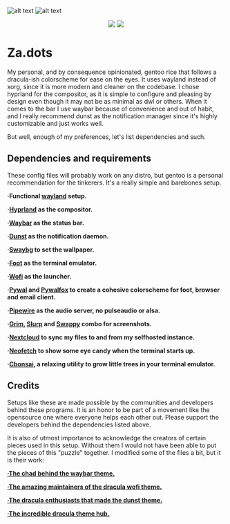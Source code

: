 ![alt text](https://github.com/zazaserty/Za.dots/blob/main/atachments/rice.png)
![alt text](https://github.com/zazaserty/Za.dots/blob/main/atachments/ric3.png)

<div align="center">

![](https://img.shields.io/github/last-commit/zazaserty/Zadots?style=flat-square&logo=)
![](https://img.shields.io/github/stars/zazaserty/Zadots?style=flat-square&logo=)
  
<div align="left">
  
# Za.dots
My personal, and by consequence opinionated, gentoo rice that follows a dracula-ish colorscheme for ease on the eyes. It uses wayland instead of xorg, since it is more modern and cleaner on the codebase. I chose hyprland for the compositor, as it is simple to configure and pleasing by design even though it may not be as minimal as dwl or others. When it comes to the bar I use waybar because of convenience and out of habit, and I really recommend dunst as the notification manager since it's highly customizable and just works well.

But well, enough of my preferences, let's list dependencies and such.

## Dependencies and requirements
These config files will probably work on any distro, but gentoo is a personal recommendation for the tinkerers. It's a really simple and barebones setup.

**·Functional [wayland](https://wayland.freedesktop.org/) setup.**

**·[Hyprland](https://hyprland.org/) as the compositor.**

**·[Waybar](https://github.com/Alexays/Waybar) as the status bar.**

**·[Dunst](https://github.com/dunst-project/dunst) as the notification daemon.**

**·[Swaybg](https://github.com/swaywm/swaybg) to set the wallpaper.**

**·[Foot](https://github.com/r-c-f/foot) as the terminal emulator.**

**·[Wofi](https://hg.sr.ht/~scoopta/wofi) as the launcher.**

**·[Pywal](https://github.com/dylanaraps/pywal) and [Pywalfox](https://github.com/Frewacom/pywalfox) to create a cohesive colorscheme for foot, browser and email client.**

**·[Pipewire](https://pipewire.org/) as the audio server, no pulseaudio or alsa.**

**·[Grim](https://sr.ht/~emersion/grim/), [Slurp](https://github.com/emersion/slurp) and [Swappy](https://github.com/jtheoof/swappy) combo for screenshots.**

**·[Nextcloud](https://nextcloud.com/) to sync my files to and from my selfhosted instance.**

**·[Neofetch](https://github.com/dylanaraps/neofetch) to show some eye candy when the terminal starts up.**

**·[Cbonsai](https://gitlab.com/jallbrit/cbonsai), a relaxing utility to grow little trees in your terminal emulator.**

## Credits

Setups like these are made possible by the communities and developers behind these programs. It is an honor to be part of a movement like the opensource one where everyone helps each other out. Please support the developers behind the dependencies listed above.

It is also of utmost importance to acknowledge the creators of certain pieces used in this setup. Without them I would not have been able to put the pieces of this "puzzle" together. I modified some of the files a bit, but it is their work:

[**·The chad behind the waybar theme.**](https://github.com/coffebar/dotfiles)

[**·The amazing maintainers of the dracula wofi theme.**](https://github.com/dracula/wofi)

[**·The dracula enthusiasts that made the dunst theme.**](https://github.com/dracula/dunst)

[**·The incredible dracula theme hub.**](https://draculatheme.com)
